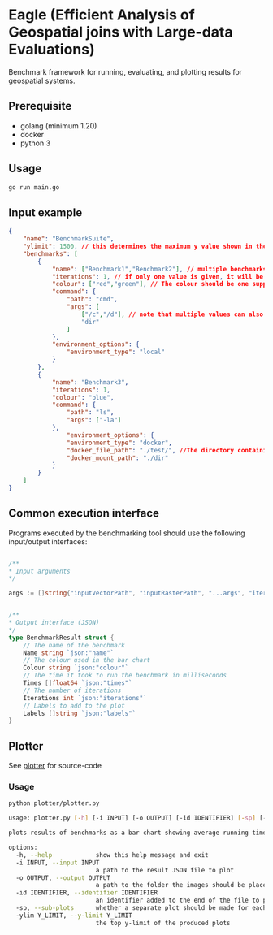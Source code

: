 # Eagle (Efficient Analysis of Geospatial joins with Large-data Evaluations)

Benchmark framework for running, evaluating, and plotting results for geospatial systems.

## Prerequisite

- golang (minimum 1.20)
- docker
- python 3

## Usage

```bash
go run main.go
```

## Input example

```json
{
    "name": "BenchmarkSuite",
    "ylimit": 1500, // this determines the maximum y value shown in the plots (may be omitted if it should be determined automatically)
    "benchmarks": [
        {
            "name": ["Benchmark1","Benchmark2"], // multiple benchmarks can be defined in one by having a list of names and lists where arguments should be different
            "iterations": 1, // if only one value is given, it will be used by all benchmarks created by this (in this case, Benchmark1 and Benchmark2)
            "colour": ["red","green"], // The colour should be one supported by matplotlib
            "command": {
                "path": "cmd",
                "args": [
                    ["/c","/d"], // note that multiple values can also be specified within the args list using the same rules as described above
                    "dir"
                ]
            },
            "environment_options": {
                "environment_type": "local"
            }
        },
        {
            "name": "Benchmark3",
            "iterations": 1,
            "colour": "blue",
            "command": {
                "path": "ls",
                "args": ["-la"]
            },
                "environment_options": {
                "environment_type": "docker",
                "docker_file_path": "./test/", //The directory containing a file named Dockerfile
                "docker_mount_path": "./dir"
            }
        }
    ]
}
```

## Common execution interface

Programs executed by the benchmarking tool should use the following input/output interfaces:

```go

/**
* Input arguments
*/

args := []string{"inputVectorPath", "inputRasterPath", "...args", "iterations"}


/**
* Output interface (JSON)
*/
type BenchmarkResult struct {
	// The name of the benchmark
	Name string `json:"name"`
	// The colour used in the bar chart
	Colour string `json:"colour"`
	// The time it took to run the benchmark in milliseconds
	Times []float64 `json:"times"`
	// The number of iterations
	Iterations int `json:"iterations"`
	// Labels to add to the plot
	Labels []string `json:"labels"`
}

```

## Plotter
See [plotter](./plotter/plotter.py) for source-code
### Usage

```bash
python plotter/plotter.py
```

```bash
usage: plotter.py [-h] [-i INPUT] [-o OUTPUT] [-id IDENTIFIER] [-sp] [-ylim Y_LIMIT]

plots results of benchmarks as a bar chart showing average running times, as well as separate charts showing the progressing of running time of each experiment over time.

options:
  -h, --help            show this help message and exit
  -i INPUT, --input INPUT
                        a path to the result JSON file to plot
  -o OUTPUT, --output OUTPUT
                        a path to the folder the images should be placed in
  -id IDENTIFIER, --identifier IDENTIFIER
                        an identifier added to the end of the file to prevent overriding
  -sp, --sub-plots      whether a separate plot should be made for each experiment showing how the running time evolved over time
  -ylim Y_LIMIT, --y-limit Y_LIMIT
                        the top y-limit of the produced plots
```